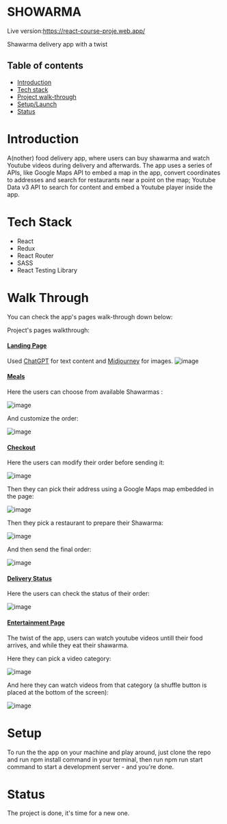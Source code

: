 # SHOWARMA

Live version:https://react-course-proje.web.app/

Shawarma delivery app with a twist

## Table of contents
- [Introduction](#introduction)
- [Tech stack](#tech-stack)
- [Project walk-through](#walk-through)
- [Setup/Launch](#setup)
- [Status](#status)

# Introduction

A(nother) food delivery app, where users can buy shawarma and watch Youtube videos during delivery and 
afterwards. The app uses a series of APIs, like Google Maps API to embed a map in the app, convert coordinates to addresses 
and search for restaurants near a point on the map; Youtube Data v3 API to search for content and embed a Youtube player 
inside the app.

# Tech Stack

- React
- Redux
- React Router
- SASS
- React Testing Library

# Walk Through

You can check the app's pages walk-through down below:

Project's pages walkthrough:

#### [Landing Page](https://react-course-proje.web.app/)

  Used [ChatGPT](https://openai.com/blog/chatgpt) for text content and [Midjourney](https://www.midjourney.com/home/?callbackUrl=%2Fapp%2F) for images.
  ![image](https://github.com/webBasedBob/React-food-app/assets/95532233/312b07c8-1a18-4a38-85fe-1b37a8cc3559)

  
#### [Meals](https://react-course-proje.web.app/food)

  Here the users can choose from available Shawarmas :
  
  ![image](https://github.com/webBasedBob/React-food-app/assets/95532233/dc109069-4025-4334-a34b-130242d18afa)
  
  And customize the order:

![image](https://github.com/webBasedBob/React-food-app/assets/95532233/50b07468-9df5-41ee-a15d-23baf238da3c)

#### [Checkout](https://react-course-proje.web.app/checkout)

Here the users can modify their order before sending it:

![image](https://github.com/webBasedBob/React-food-app/assets/95532233/c49aca5c-6179-47c0-a749-677377f180b4)

Then they can pick their address using a Google Maps map embedded in the page:

![image](https://github.com/webBasedBob/React-food-app/assets/95532233/5d126642-2ac2-4a0a-96fa-19b99f135850)

Then they pick a restaurant to prepare their Shawarma:

![image](https://github.com/webBasedBob/React-food-app/assets/95532233/e6287ccd-d6e0-4ebe-8562-6c2eb6cf2582)

And then send the final order:

![image](https://github.com/webBasedBob/React-food-app/assets/95532233/df32867a-2837-4283-a57a-d9b9239d1631)

#### [Delivery Status](https://react-course-proje.web.app/delivery-status)

Here the users can check the status of their order:

![image](https://github.com/webBasedBob/React-food-app/assets/95532233/af4ffea5-8efe-45ff-b72e-b31919234d0e)

#### [Entertainment Page](https://react-course-proje.web.app/entertainment)

The twist of the app, users can watch youtube videos untill their food arrives, and while they eat their shawarma.

Here they can pick a video category:

![image](https://github.com/webBasedBob/React-food-app/assets/95532233/651b4e99-9216-4d6d-9ead-16b80204c71e)

And here they can watch videos from that category (a shuffle button is placed at the bottom of the screen):

![image](https://github.com/webBasedBob/React-food-app/assets/95532233/dbdd634a-f904-4504-96d6-1a232270249c)


# Setup

To run the the app on your machine and play around, just clone the repo and run npm install command in your terminal, then run npm run start command to start a development server - and you're done.

# Status

The project is done, it's time for a new one.

